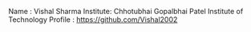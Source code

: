 Name : Vishal Sharma
Institute: Chhotubhai Gopalbhai Patel Institute of Technology
Profile : https://github.com/Vishal2002
